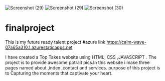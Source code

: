 ![Screenshot (29)](https://user-images.githubusercontent.com/110721328/189699463-c23ad788-cd5d-4c34-8718-a6963d4e2585.png)
![Screenshot (29)](https://user-images.githubusercontent.com/110721328/189699525-7e382c2a-1b6d-4362-a16f-3d609a916a80.png)
![Screenshot (30)](https://user-images.githubusercontent.com/110721328/189699571-6c3b2215-dad6-41bf-94c6-99e608c32106.png)
# finalproject
This is my future ready talent project
#azure link https://calm-wave-07a65a310.1.azurestaticapps.net


I have created a Top Takes website using HTML, CSS  ,JAVASCRIPT . The project is to provide awesome potrait pics.In this website i make three pages named about ,index ,contact and services. purpose of this project  is to Capturing the moments that captivate your heart.
